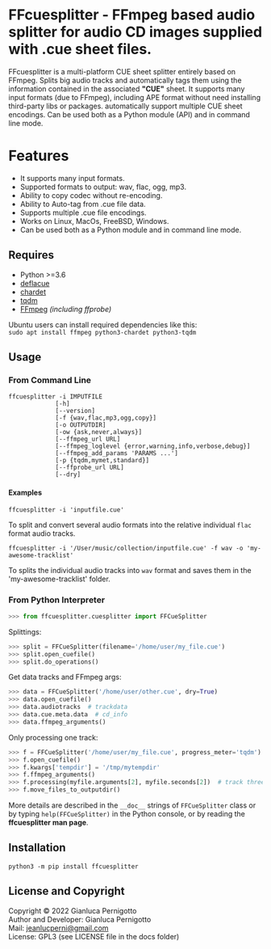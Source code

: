 # FFcuesplitter - FFmpeg based audio splitter for audio CD images supplied with .cue sheet files.

FFcuesplitter is a multi-platform CUE sheet splitter entirely based on FFmpeg. 
Splits big audio tracks and automatically tags them using the information 
contained in the associated **"CUE"** sheet. It supports many input formats 
(due to FFmpeg), including APE format without need installing third-party libs 
or packages. automatically support multiple CUE sheet encodings. Can be used both 
as a Python module (API) and in command line mode.   

# Features

- It supports many input formats.
- Supported formats to output: wav, flac, ogg, mp3.
- Ability to copy codec without re-encoding.
- Ability to Auto-tag from .cue file data.
- Supports multiple .cue file encodings.
- Works on Linux, MacOs, FreeBSD, Windows.
- Can be used both as a Python module and in command line mode.

## Requires

- Python >=3.6
- [deflacue](https://pypi.org/project/deflacue/)
- [chardet](https://pypi.org/project/chardet/)
- [tqdm](https://pypi.org/project/tqdm/#description)
- [FFmpeg](https://ffmpeg.org/) *(including ffprobe)*

 
Ubuntu users can install required dependencies like this:   
`sudo apt install ffmpeg python3-chardet python3-tqdm`   

## Usage

### From Command Line

```
ffcuesplitter -i IMPUTFILE
             [-h] 
             [--version] 
             [-f {wav,flac,mp3,ogg,copy}] 
             [-o OUTPUTDIR]
             [-ow {ask,never,always}] 
             [--ffmpeg_url URL]
             [--ffmpeg_loglevel {error,warning,info,verbose,debug}]
             [--ffmpeg_add_params 'PARAMS ...'] 
             [-p {tqdm,mymet,standard}]
             [--ffprobe_url URL] 
             [--dry]

```

#### Examples

`ffcuesplitter -i 'inputfile.cue'`   

To split and convert several audio formats into the relative individual 
`flac` format audio tracks.    

`ffcuesplitter -i '/User/music/collection/inputfile.cue' -f wav -o 'my-awesome-tracklist'`   

To splits the individual audio tracks into `wav` format 
and saves them in the 'my-awesome-tracklist' folder.   

### From Python Interpreter

```python
>>> from ffcuesplitter.cuesplitter import FFCueSplitter
```

Splittings:   

```python
>>> split = FFCueSplitter(filename='/home/user/my_file.cue')
>>> split.open_cuefile()
>>> split.do_operations()
```

Get data tracks and FFmpeg args:   

```python
>>> data = FFCueSplitter('/home/user/other.cue', dry=True)
>>> data.open_cuefile()
>>> data.audiotracks  # trackdata
>>> data.cue.meta.data  # cd_info
>>> data.ffmpeg_arguments()
```

Only processing one track:   

```python
>>> f = FFCueSplitter('/home/user/my_file.cue', progress_meter='tqdm')
>>> f.open_cuefile()
>>> f.kwargs['tempdir'] = '/tmp/mytempdir'
>>> f.ffmpeg_arguments()
>>> f.processing(myfile.arguments[2], myfile.seconds[2])  # track three
>>> f.move_files_to_outputdir()
```

More details are described in the `__doc__` strings of `FFCueSplitter` class or by typing 
`help(FFCueSplitter)` in the Python console, or by reading the **ffcuesplitter man page**.

## Installation

`python3 -m pip install ffcuesplitter`

## License and Copyright

Copyright © 2022 Gianluca Pernigotto   
Author and Developer: Gianluca Pernigotto   
Mail: <jeanlucperni@gmail.com>   
License: GPL3 (see LICENSE file in the docs folder)


